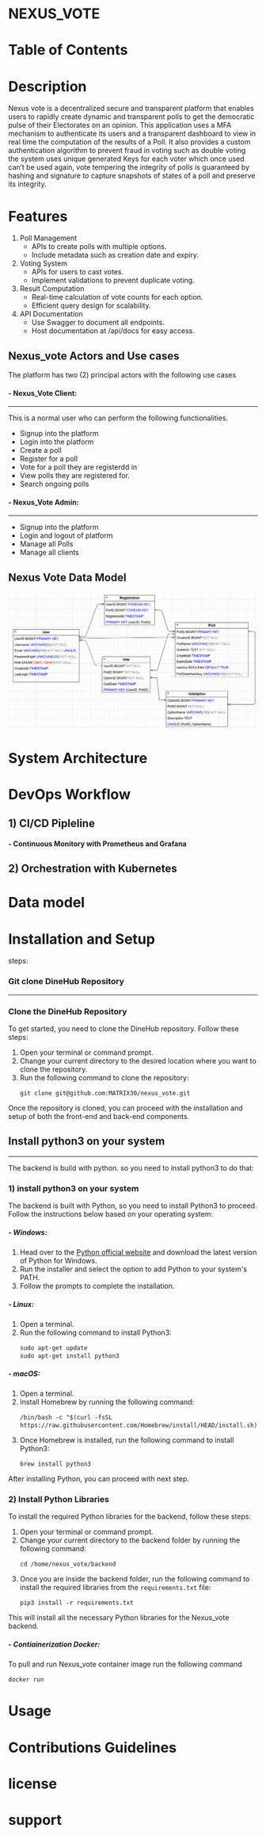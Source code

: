# NEXUS_VOTE


# Table of Contents

# Description
Nexus vote is a decentralized secure and transparent platform that enables users to rapidly create dynamic and transparent polls to get the democratic pulse of their Electorates on an opinion. This application uses a MFA mechanism to authenticate its users and a transparent dashboard to view in real time the computation of the results of a Poll. It also provides a custom authentication algorithm to prevent fraud in voting such as double voting the system uses unique generated Keys for each voter which once used can’t be used again, vote tempering the integrity of polls is guaranteed by hashing and signature to capture snapshots of states of a poll and preserve its integrity. 

# Features
1. Poll Management
    - APIs to create polls with multiple options.
	- Include metadata such as creation date and expiry.
2. Voting System
	- APIs for users to cast votes.
    - Implement validations to prevent duplicate voting.
3. Result Computation
    - Real-time calculation of vote counts for each option.
    - Efficient query design for scalability.
4. API Documentation
    - Use Swagger to document all endpoints.
    - Host documentation at /api/docs for easy access.
##	Nexus_vote Actors and Use cases
The platform has two (2) principal actors with the following use cases

#### - Nexus_Vote Client:
---
This is a normal user who can perform the following functionalities.
- Signup into the platform
- Login into the platform
- Create a poll
- Register for a poll
- Vote for a poll they are registerdd in
- View polls they are registered for.
- Search ongoing polls


#### - Nexus_Vote Admin:
---
- Signup into the platform
- Login and logout of platform
- Manage all Polls
- Manage all clients

## Nexus Vote Data Model
![Nexus Vote Data Model](./imgs/Nexus_vote%20DataModel.png)

# System Architecture

# DevOps Workflow
## 1) CI/CD Pipleline

#### - Continuous Monitory with Prometheus and Grafana


## 2) Orchestration with Kubernetes



# Data model

# Installation and Setup
steps:
### Git clone DineHub Repository
---
### Clone the DineHub Repository
To get started, you need to clone the DineHub repository. Follow these steps:

1. Open your terminal or command prompt.
2. Change your current directory to the desired location where you want to clone the repository.
3. Run the following command to clone the repository:
    ```
    git clone git@github.com:MATRIX30/nexus_vote.git
    ```

Once the repository is cloned, you can proceed with the installation and setup of both the front-end and back-end components.

## Install python3 on your system
---

The backend is build with python. so you need to install python3 to do that:
### 1) install python3 on your system
The backend is built with Python, so you need to install Python3 to proceed. Follow the instructions below based on your operating system:

##### - Windows:
1. Head over to the [Python official website](https://www.python.org/downloads/windows/) and download the latest version of Python for Windows.
2. Run the installer and select the option to add Python to your system's PATH.
3. Follow the prompts to complete the installation.

##### - Linux:
1. Open a terminal.
2. Run the following command to install Python3:
    ```
    sudo apt-get update
    sudo apt-get install python3
    ```

##### - macOS:
1. Open a terminal.
2. Install Homebrew by running the following command:
    ```
    /bin/bash -c "$(curl -fsSL https://raw.githubusercontent.com/Homebrew/install/HEAD/install.sh)"
    ```
3. Once Homebrew is installed, run the following command to install Python3:
    ```
    brew install python3
    ```

After installing Python, you can proceed with next step.


### 2) Install Python Libraries
To install the required Python libraries for the backend, follow these steps:

1. Open your terminal or command prompt.
2. Change your current directory to the backend folder by running the following command:
    ```
    cd /home/nexus_vote/backend
    ```
3. Once you are inside the backend folder, run the following command to install the required libraries from the `requirements.txt` file:
    ```
    pip3 install -r requirements.txt
    ```

This will install all the necessary Python libraries for the Nexus_vote backend.

##### - Contiainerization Docker:
To pull and run Nexus_vote container image run the following command 
```
docker run 
```


# Usage

# Contributions Guidelines

# license 

# support

